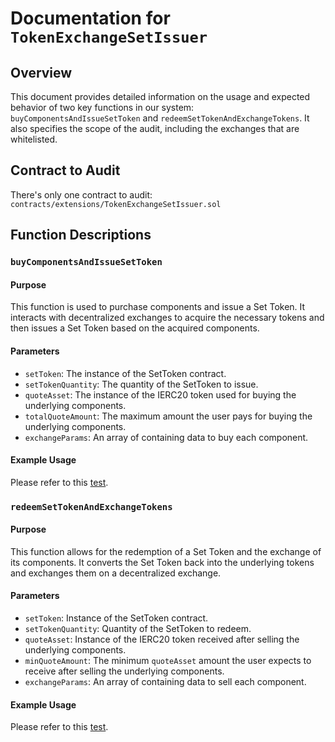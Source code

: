 # Documentation for `TokenExchangeSetIssuer`

## Overview

This document provides detailed information on the usage and expected behavior of two key functions in our system: `buyComponentsAndIssueSetToken` and `redeemSetTokenAndExchangeTokens`. It also specifies the scope of the audit, including the exchanges that are whitelisted.

## Contract to Audit
There's only one contract to audit: `contracts/extensions/TokenExchangeSetIssuer.sol` 

## Function Descriptions

### `buyComponentsAndIssueSetToken`

#### Purpose

This function is used to purchase components and issue a Set Token. It interacts with decentralized exchanges to acquire the necessary tokens and then issues a Set Token based on the acquired components.

#### Parameters

- `setToken`: The instance of the SetToken contract.
- `setTokenQuantity`: The quantity of the SetToken to issue.
- `quoteAsset`: The instance of the IERC20 token used for buying the underlying components.
- `totalQuoteAmount`: The maximum amount the user pays for buying the underlying components.
- `exchangeParams`: An array of containing data to buy each component.

#### Example Usage

Please refer to this [test](https://github.com/cryptexfinance/crypdex/blob/3c830a57cdfe729576fa8c5b06e2bac32d2fec02/test/unit/ForkTestTokenExchangeSetIssuer.t.sol#L173-L222).

### `redeemSetTokenAndExchangeTokens`

#### Purpose

This function allows for the redemption of a Set Token and the exchange of its components. It converts the Set Token back into the underlying tokens and exchanges them on a decentralized exchange.

#### Parameters

- `setToken`: Instance of the SetToken contract.
- `setTokenQuantity`: Quantity of the SetToken to redeem. 
- `quoteAsset`: Instance of the IERC20 token received after selling the underlying components. 
- `minQuoteAmount`: The minimum `quoteAsset` amount the user expects to receive after selling the underlying components. 
- `exchangeParams`: An array of containing data to sell each component. 


#### Example Usage
Please refer to this [test](https://github.com/cryptexfinance/crypdex/blob/3c830a57cdfe729576fa8c5b06e2bac32d2fec02/test/unit/ForkTestTokenExchangeSetIssuer.t.sol#L342-L376).
